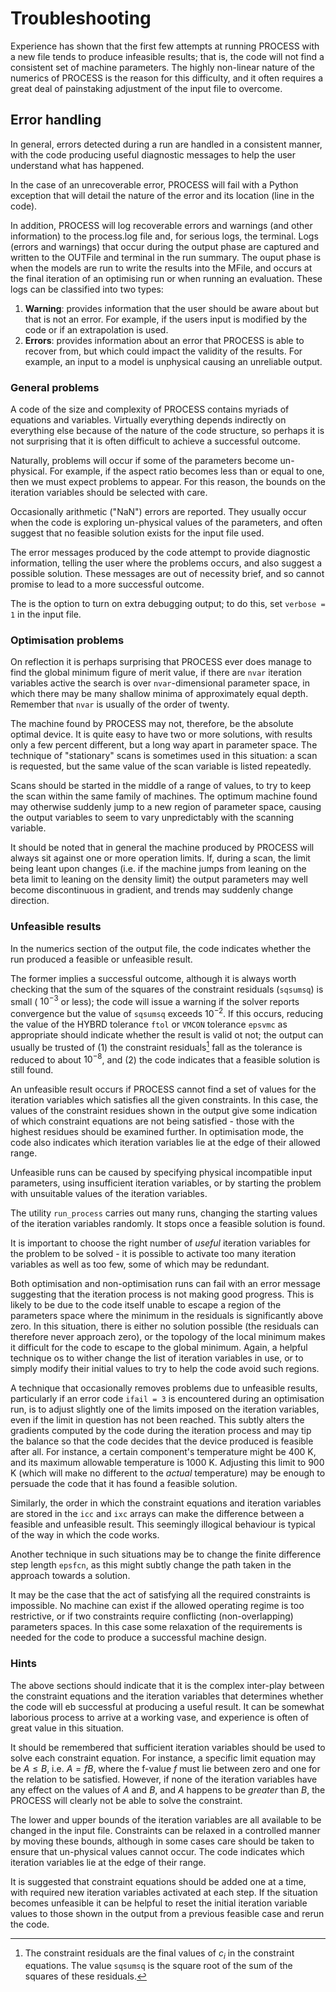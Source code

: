 # Troubleshooting

Experience has shown that the first few attempts at running PROCESS with a new file tends to 
produce infeasible results; that is, the code will not find a consistent set of machine parameters. 
The highly non-linear nature of the numerics of PROCESS is the reason for this difficulty, and 
it often requires a great deal of painstaking adjustment of the input file to overcome.

## Error handling

In general, errors detected during a run are handled in a consistent manner, with the code 
producing useful diagnostic messages to help the user understand what has happened.

In the case of an unrecoverable error, PROCESS will fail with a Python exception that will detail 
the nature of the error and its location (line in the code).

In addition, PROCESS will log recoverable errors and warnings (and other information) to the process.log 
file and, for serious logs, the terminal. Logs (errors and warnings) that occur during the output phase are captured
and written to the OUTFile and terminal in the run summary. The ouput phase is when the models are run to write the 
results into the MFile, and occurs at the final iteration of an optimising run or when running an evaluation. These logs
can be classified into two types:
1. **Warning**: provides information that the user should be aware about but that is not an error. For example, if the users
input is modified by the code or if an extrapolation is used. 
2. **Errors**: provides information about an error that PROCESS is able to recover from, but which could impact the validity 
of the results. For example, an input to a model is unphysical causing an unreliable output. 

### General problems

A code of the size and complexity of PROCESS contains myriads of equations and variables. Virtually 
everything depends indirectly on everything else because of the nature of the code structure, so perhaps 
it is not surprising that it is often difficult to achieve a successful outcome.

Naturally, problems will occur if some of the parameters become un-physical. For example, if the aspect 
ratio becomes less than or equal to one, then we must expect problems to appear. For this reason, 
the bounds on the iteration variables should be selected with care.

Occasionally arithmetic ("NaN") errors are reported. They usually occur when the code is exploring 
un-physical values of the parameters, and often suggest that no feasible solution exists for the 
input file used.

The error messages produced by the code attempt to provide diagnostic information, telling the user 
where the problems occurs, and also suggest a possible solution. These messages are out of 
necessity brief, and so cannot promise to lead to a more successful outcome.

The is the option to turn on extra debugging output; to do this, set `verbose = 1` in the input file.

### Optimisation problems

On reflection it is perhaps surprising that PROCESS ever does manage to find the global minimum 
figure of merit value, if there are `nvar` iteration variables active the search is 
over `nvar`-dimensional parameter space, in which there may be many shallow minima of approximately 
equal depth. Remember that `nvar` is usually of the order of twenty.

The machine found by PROCESS may not, therefore, be the absolute optimal device. It is quite easy 
to have two or more solutions, with results only a few percent different, but a long way apart in 
parameter space. The technique of "stationary" scans is sometimes used in this situation: a scan is 
requested, but the same value of the scan variable is listed repeatedly.

Scans should be started in the middle of a range of values, to try to keep the scan within the same 
family of machines. The optimum machine found may otherwise suddenly jump to a new region of 
parameter space, causing the output variables to seem to vary unpredictably with the scanning variable.

It should be noted that in general the machine produced by PROCESS will always sit against one or 
more operation limits. If, during a scan, the limit being leant upon changes (i.e. if the machine 
jumps from leaning on the beta limit to leaning on the density limit) the output parameters may well 
become discontinuous in gradient, and trends may suddenly change direction.

### Unfeasible results

In the numerics section of the output file, the code indicates whether the run produced a feasible 
or unfeasible result.

The former implies a successful outcome, although it is always worth checking that the sum of the 
squares of the constraint residuals (`sqsumsq`) is small ($~10^{-3}$ or less); the code will issue 
a warning if the solver reports convergence but the value of `sqsumsq` exceeds $10^{-2}$. If this 
occurs, reducing the value of the HYBRD tolerance `ftol` or `VMCON` tolerance `epsvmc` as appropriate 
should indicate whether the result is valid ot not; the output can usually be trusted of (1) the 
constraint residuals[^1] fall as the tolerance is reduced to about $10^{-8}$, and (2) the code 
indicates that a feasible solution is still found.

An unfeasible result occurs if PROCESS cannot find a set of values for the iteration variables 
which satisfies all the given constraints. In this case, the values of the constraint residues 
shown in the output give some indication of which constraint equations are not being 
satisfied - those with the highest residues should be examined further. In optimisation mode, 
the code also indicates which iteration variables lie at the edge of their allowed range.

Unfeasible runs can be caused by specifying physical incompatible input parameters, using 
insufficient iteration variables, or by starting the problem with unsuitable values of the iteration variables.

The utility `run_process` carries out many runs, changing the starting values of the iteration 
variables randomly. It stops once a feasible solution is found.

It is important to choose the right number of *useful* iteration variables for the problem to be 
solved - it is possible to activate too many iteration variables as well as too few, some of which may be redundant.

Both optimisation and non-optimisation runs can fail with an error message suggesting that the 
iteration process is not making good progress. This is likely to be due to the code itself unable 
to escape a region of the parameters space where the minimum in the residuals is significantly 
above zero. In this situation, there is either no solution possible (the residuals can therefore 
never approach zero), or the topology of the local minimum makes it difficult for the code to 
escape to the global minimum. Again, a helpful technique os to wither change the list of iteration 
variables in use, or to simply modify their initial values to try to help the code avoid such regions.

A technique that occasionally removes problems due to unfeasible results, particularly if an error 
code `ifail = 3` is encountered during an optimisation run, is to adjust slightly one of the limits 
imposed on the iteration variables, even if the limit in question has not been reached. This subtly 
alters the gradients computed by the code during the iteration process and may tip the balance so 
that the code decides that the device produced is feasible after all. For instance, a certain 
component's temperature might be 400 K, and its maximum allowable temperature is 1000 K. Adjusting 
this limit to 900 K (which will make no different to the *actual* temperature) may be enough to 
persuade the code that it has found a feasible solution.

Similarly, the order in which the constraint equations and iteration variables are stored in the 
`icc` and `ixc` arrays can make the difference between a feasible and unfeasible result. This 
seemingly illogical behaviour is  typical of the way in which the code works.

Another technique in such situations may be to change the finite difference step length `epsfcn`, 
as this might subtly change the path taken in the approach towards a solution.

It may be the case that the act of satisfying all the required constraints is impossible. No 
machine can exist if the allowed operating regime is too restrictive, or if two constraints 
require conflicting (non-overlapping) parameters spaces. In this case some relaxation of the 
requirements is needed for the code to produce a successful machine design.

### Hints

The above sections should indicate that it is the complex inter-play between the constraint 
equations and the iteration variables that determines whether the code will eb successful at 
producing a useful result. It can be somewhat laborious process to arrive at a working vase, 
and experience is often of great value in this situation.

It should be remembered that sufficient iteration variables should be used to solve each constraint 
equation. For instance, a specific limit equation may be $A \leq B$, i.e. $A = fB$, where the 
f-value $f$ must lie between zero and one for the relation to be satisfied. However, if none of 
the iteration variables have any effect on the values of $A$ and $B$, and $A$ happens to be 
*greater* than $B$, the PROCESS will clearly not be able to solve the constraint.

The lower and upper bounds of the iteration variables are all available to be changed in the input 
file. Constraints can be relaxed in a controlled manner by moving these bounds, although in some 
cases care should be taken to ensure that un-physical values cannot occur. The code indicates which 
iteration variables lie at the edge of their range.

It is suggested that constraint equations should be added one at a time, with required new iteration 
variables activated at each step. If the situation becomes unfeasible it can be helpful to reset 
the initial iteration variable values to those shown in the output from a previous feasible case 
and rerun the code.

[^1]: The constraint residuals are the final values of $c_i$ in the constraint equations. The value `sqsumsq` is the square root of the sum of the squares of these residuals.
